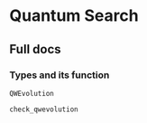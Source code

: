 
# Quantum Search

## Full docs

### Types and its function
```@docs 
QWEvolution
```

```@docs
check_qwevolution
```

